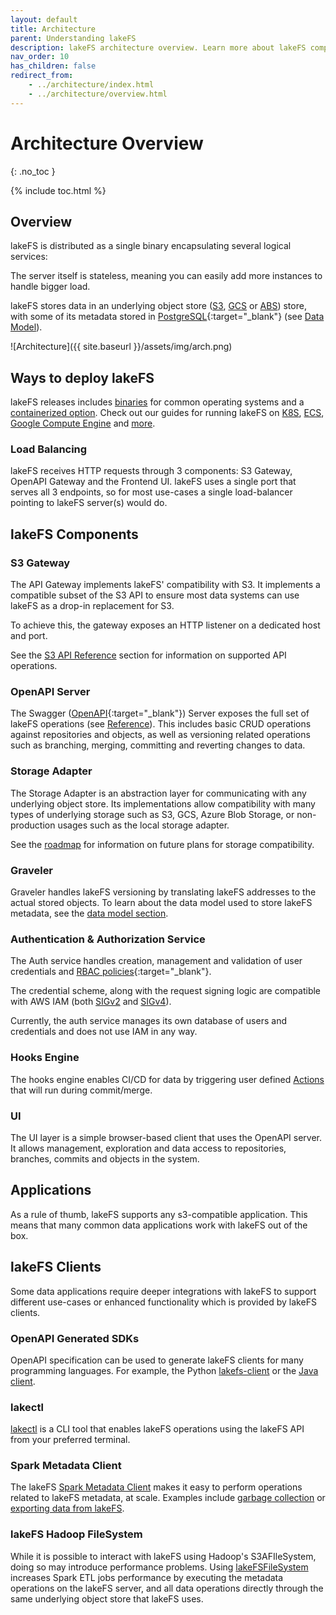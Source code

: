 ```yaml
---
layout: default
title: Architecture
parent: Understanding lakeFS
description: lakeFS architecture overview. Learn more about lakeFS components, including its S3 API gateway.
nav_order: 10
has_children: false
redirect_from:
    - ../architecture/index.html
    - ../architecture/overview.html
---
```

# Architecture Overview
{: .no_toc }


{% include toc.html %}

## Overview

lakeFS is distributed as a single binary encapsulating several logical services:

The server itself is stateless, meaning you can easily add more instances to handle bigger load.

lakeFS stores data in an underlying object store ([S3](https://aws.amazon.com/s3/), [GCS](https://cloud.google.com/storage) or [ABS](https://azure.microsoft.com/en-us/services/storage/blobs/)) store, with some of its metadata stored in [PostgreSQL](https://www.postgresql.org/){:target="_blank"} (see [Data Model](data-model.md)).

<!-- The below draw.io diagram source can be found here: https://drive.google.com/file/d/1lctPtGVEmOlCNHi3jiW4XXmyQQFkxzyx/view?usp=sharing -->

![Architecture]({{ site.baseurl }}/assets/img/arch.png)

## Ways to deploy lakeFS

lakeFS releases includes [binaries](https://github.com/treeverse/lakeFS/releases) for common operating systems and a [containerized option](https://hub.docker.com/r/treeverse/lakefs).
Check out our guides for running lakeFS on [K8S](../deploy/k8s.md), [ECS](../deploy/aws.md#on-ecs), [Google Compute Engine](../deploy/gcp.md#on-google-compute-engine) and [more](../deploy/).

### Load Balancing

lakeFS receives HTTP requests through 3 components: S3 Gateway, OpenAPI Gateway and the Frontend UI.
lakeFS uses a single port that serves all 3 endpoints, so for most use-cases a single load-balancer pointing
to lakeFS server(s) would do.

## lakeFS Components

### S3 Gateway

The API Gateway implements lakeFS' compatibility with S3. It implements a compatible subset of the S3 API to ensure most data systems can use lakeFS as a drop-in replacement for S3.

To achieve this, the gateway exposes an HTTP listener on a dedicated host and port.

See the [S3 API Reference](../reference/s3.md) section for information on supported API operations.

### OpenAPI Server

The Swagger ([OpenAPI](https://swagger.io/docs/specification/basic-structure/){:target="_blank"}) Server exposes the full set of lakeFS operations (see [Reference](../reference/api.md)). This includes basic CRUD operations against repositories and objects, as well as versioning related operations such as branching, merging, committing and reverting changes to data.

### Storage Adapter

The Storage Adapter is an abstraction layer for communicating with any underlying object store. 
Its implementations allow compatibility with many types of underlying storage such as S3, GCS, Azure Blob Storage, or non-production usages such as the local storage adapter.

See the [roadmap](roadmap.md) for information on future plans for storage compatibility. 

### Graveler

Graveler handles lakeFS versioning by translating lakeFS addresses to the actual stored objects.
To learn about the data model used to store lakeFS metadata, see the [data model section](data-model.md).

### Authentication & Authorization Service

The Auth service handles creation, management and validation of user credentials and [RBAC policies](https://en.wikipedia.org/wiki/Role-based_access_control){:target="_blank"}.

The credential scheme, along with the request signing logic are compatible with AWS IAM (both [SIGv2](https://docs.aws.amazon.com/general/latest/gr/signature-version-2.html) and [SIGv4](https://docs.aws.amazon.com/general/latest/gr/signature-version-4.html)).

Currently, the auth service manages its own database of users and credentials and does not use IAM in any way. 

### Hooks Engine

The hooks engine enables CI/CD for data by triggering user defined [Actions](../setup/hooks.md) that will run during commit/merge. 

### UI

The UI layer is a simple browser-based client that uses the OpenAPI server. It allows management, exploration and data access to repositories, branches, commits and objects in the system.

## Applications

As a rule of thumb, lakeFS supports any s3-compatible application. This means that many common data applications work with lakeFS out of the box.

## lakeFS Clients

Some data applications require deeper integrations with lakeFS to support different use-cases or enhanced functionality which is provided by lakeFS clients.

### OpenAPI Generated SDKs

OpenAPI specification can be used to generate lakeFS clients for many programming languages.
For example, the Python [lakefs-client](https://pypi.org/project/lakefs-client/) or the [Java client](https://search.maven.org/artifact/io.lakefs/api-client).

### lakectl

[lakectl](../reference/commands.md) is a CLI tool that enables lakeFS operations using the lakeFS API from your preferred terminal.

### Spark Metadata Client

The lakeFS [Spark Metadata Client](../reference/spark-client.md) makes it easy to perform
operations related to lakeFS metadata, at scale. Examples include [garbage collection](../reference/garbage-collection.md) or [exporting data from lakeFS](../reference/export.md).

### lakeFS Hadoop FileSystem

While it is possible to interact with lakeFS using Hadoop's S3AFIleSystem, doing so may introduce performance problems.
Using [lakeFSFileSystem](../integrations/spark.md#access-lakefs-using-the-lakefs-specific-hadoop-filesystem) increases Spark ETL jobs performance by executing the metadata operations on the lakeFS server,
and all data operations directly through the same underlying object store that lakeFS uses.